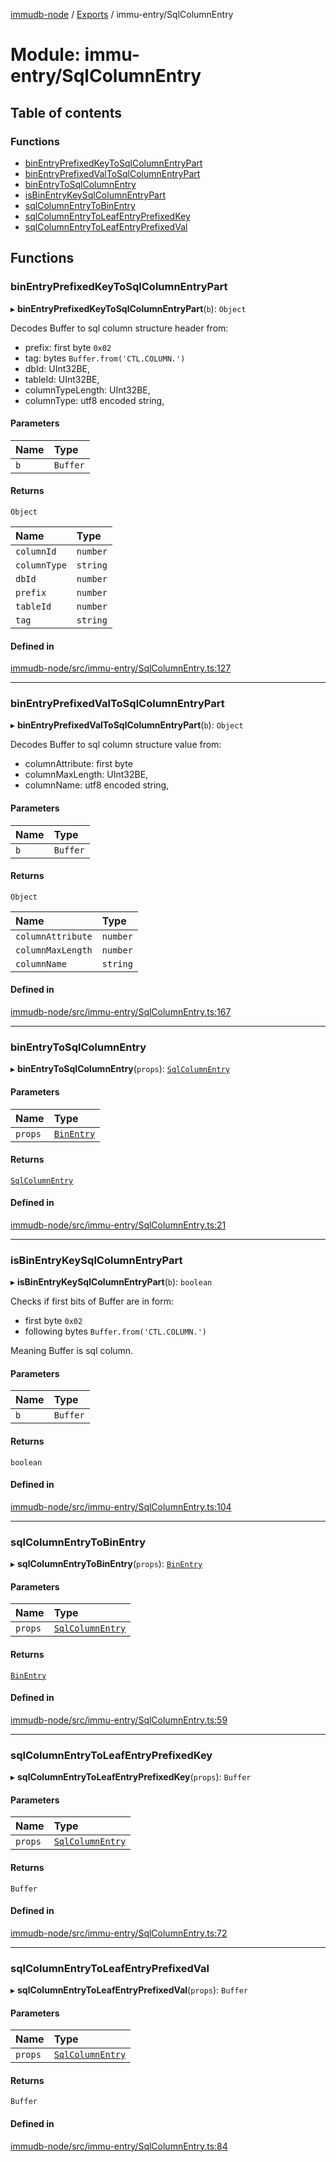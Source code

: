 [immudb-node](../README.md) / [Exports](../modules.md) / immu-entry/SqlColumnEntry

# Module: immu-entry/SqlColumnEntry

## Table of contents

### Functions

- [binEntryPrefixedKeyToSqlColumnEntryPart](immu_entry_SqlColumnEntry.md#binentryprefixedkeytosqlcolumnentrypart)
- [binEntryPrefixedValToSqlColumnEntryPart](immu_entry_SqlColumnEntry.md#binentryprefixedvaltosqlcolumnentrypart)
- [binEntryToSqlColumnEntry](immu_entry_SqlColumnEntry.md#binentrytosqlcolumnentry)
- [isBinEntryKeySqlColumnEntryPart](immu_entry_SqlColumnEntry.md#isbinentrykeysqlcolumnentrypart)
- [sqlColumnEntryToBinEntry](immu_entry_SqlColumnEntry.md#sqlcolumnentrytobinentry)
- [sqlColumnEntryToLeafEntryPrefixedKey](immu_entry_SqlColumnEntry.md#sqlcolumnentrytoleafentryprefixedkey)
- [sqlColumnEntryToLeafEntryPrefixedVal](immu_entry_SqlColumnEntry.md#sqlcolumnentrytoleafentryprefixedval)

## Functions

### binEntryPrefixedKeyToSqlColumnEntryPart

▸ **binEntryPrefixedKeyToSqlColumnEntryPart**(`b`): `Object`

Decodes Buffer to sql column structure header from:
- prefix: first byte `0x02`
- tag: bytes `Buffer.from('CTL.COLUMN.')`
- dbId: UInt32BE,
- tableId: UInt32BE,
- columnTypeLength: UInt32BE,
- columnType: utf8 encoded string,

#### Parameters

| Name | Type |
| :------ | :------ |
| `b` | `Buffer` |

#### Returns

`Object`

| Name | Type |
| :------ | :------ |
| `columnId` | `number` |
| `columnType` | `string` |
| `dbId` | `number` |
| `prefix` | `number` |
| `tableId` | `number` |
| `tag` | `string` |

#### Defined in

[immudb-node/src/immu-entry/SqlColumnEntry.ts:127](https://github.com/codenotary/immudb-node/blob/fe12060/immudb-node/src/immu-entry/SqlColumnEntry.ts#L127)

___

### binEntryPrefixedValToSqlColumnEntryPart

▸ **binEntryPrefixedValToSqlColumnEntryPart**(`b`): `Object`

Decodes Buffer to sql column structure value from:
- columnAttribute: first byte 
- columnMaxLength: UInt32BE,
- columnName: utf8 encoded string,

#### Parameters

| Name | Type |
| :------ | :------ |
| `b` | `Buffer` |

#### Returns

`Object`

| Name | Type |
| :------ | :------ |
| `columnAttribute` | `number` |
| `columnMaxLength` | `number` |
| `columnName` | `string` |

#### Defined in

[immudb-node/src/immu-entry/SqlColumnEntry.ts:167](https://github.com/codenotary/immudb-node/blob/fe12060/immudb-node/src/immu-entry/SqlColumnEntry.ts#L167)

___

### binEntryToSqlColumnEntry

▸ **binEntryToSqlColumnEntry**(`props`): [`SqlColumnEntry`](types_Entry.md#sqlcolumnentry)

#### Parameters

| Name | Type |
| :------ | :------ |
| `props` | [`BinEntry`](types_Entry.md#binentry) |

#### Returns

[`SqlColumnEntry`](types_Entry.md#sqlcolumnentry)

#### Defined in

[immudb-node/src/immu-entry/SqlColumnEntry.ts:21](https://github.com/codenotary/immudb-node/blob/fe12060/immudb-node/src/immu-entry/SqlColumnEntry.ts#L21)

___

### isBinEntryKeySqlColumnEntryPart

▸ **isBinEntryKeySqlColumnEntryPart**(`b`): `boolean`

Checks if first bits of Buffer are in form:
- first byte `0x02`
- following bytes `Buffer.from('CTL.COLUMN.')`

Meaning Buffer is sql column.

#### Parameters

| Name | Type |
| :------ | :------ |
| `b` | `Buffer` |

#### Returns

`boolean`

#### Defined in

[immudb-node/src/immu-entry/SqlColumnEntry.ts:104](https://github.com/codenotary/immudb-node/blob/fe12060/immudb-node/src/immu-entry/SqlColumnEntry.ts#L104)

___

### sqlColumnEntryToBinEntry

▸ **sqlColumnEntryToBinEntry**(`props`): [`BinEntry`](types_Entry.md#binentry)

#### Parameters

| Name | Type |
| :------ | :------ |
| `props` | [`SqlColumnEntry`](types_Entry.md#sqlcolumnentry) |

#### Returns

[`BinEntry`](types_Entry.md#binentry)

#### Defined in

[immudb-node/src/immu-entry/SqlColumnEntry.ts:59](https://github.com/codenotary/immudb-node/blob/fe12060/immudb-node/src/immu-entry/SqlColumnEntry.ts#L59)

___

### sqlColumnEntryToLeafEntryPrefixedKey

▸ **sqlColumnEntryToLeafEntryPrefixedKey**(`props`): `Buffer`

#### Parameters

| Name | Type |
| :------ | :------ |
| `props` | [`SqlColumnEntry`](types_Entry.md#sqlcolumnentry) |

#### Returns

`Buffer`

#### Defined in

[immudb-node/src/immu-entry/SqlColumnEntry.ts:72](https://github.com/codenotary/immudb-node/blob/fe12060/immudb-node/src/immu-entry/SqlColumnEntry.ts#L72)

___

### sqlColumnEntryToLeafEntryPrefixedVal

▸ **sqlColumnEntryToLeafEntryPrefixedVal**(`props`): `Buffer`

#### Parameters

| Name | Type |
| :------ | :------ |
| `props` | [`SqlColumnEntry`](types_Entry.md#sqlcolumnentry) |

#### Returns

`Buffer`

#### Defined in

[immudb-node/src/immu-entry/SqlColumnEntry.ts:84](https://github.com/codenotary/immudb-node/blob/fe12060/immudb-node/src/immu-entry/SqlColumnEntry.ts#L84)

